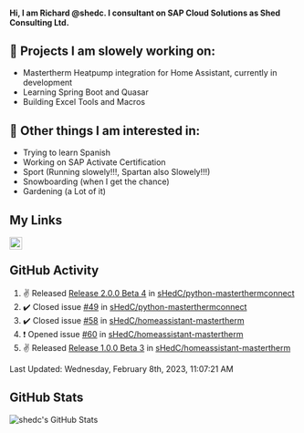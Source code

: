 #### Hi, I am Richard @shedc. I consultant on SAP Cloud Solutions as Shed Consulting Ltd.

## 👋 Projects I am slowely working on:
- Mastertherm Heatpump integration for Home Assistant, currently in development
- Learning Spring Boot and Quasar
- Building Excel Tools and Macros

## 👀 Other things I am interested in:
- Trying to learn Spanish
- Working on SAP Activate Certification
- Sport (Running slowely!!!, Spartan also Slowely!!!)
- Snowboarding (when I get the chance)
- Gardening (a Lot of it)

## My Links
[<img align="left" alt="shedc | LinkedIn" width="22px" src="https://cdn.jsdelivr.net/npm/simple-icons@v3/icons/linkedin.svg" />][linkedin]

<br/>

## GitHub Activity
<!--RECENT_ACTIVITY:start-->
1. ✌️ Released [Release 2.0.0 Beta 4](https://github.com/sHedC/python-masterthermconnect/releases/tag/2.0.0-b4) in [sHedC/python-masterthermconnect](https://github.com/sHedC/python-masterthermconnect)
2. ✔️ Closed issue [#49](https://github.com/sHedC/python-masterthermconnect/issues/49) in [sHedC/python-masterthermconnect](https://github.com/sHedC/python-masterthermconnect)
3. ✔️ Closed issue [#58](https://github.com/sHedC/homeassistant-mastertherm/issues/58) in [sHedC/homeassistant-mastertherm](https://github.com/sHedC/homeassistant-mastertherm)
4. ❗️ Opened issue [#60](https://github.com/sHedC/homeassistant-mastertherm/issues/60) in [sHedC/homeassistant-mastertherm](https://github.com/sHedC/homeassistant-mastertherm)
5. ✌️ Released [Release 1.0.0 Beta 3](https://github.com/sHedC/homeassistant-mastertherm/releases/tag/1.0.0-b3) in [sHedC/homeassistant-mastertherm](https://github.com/sHedC/homeassistant-mastertherm)
<!--RECENT_ACTIVITY:end-->
<!--RECENT_ACTIVITY:last_update-->
Last Updated: Wednesday, February 8th, 2023, 11:07:21 AM
<!--RECENT_ACTIVITY:last_update_end-->

## GitHub Stats
<img align="left" alt="shedc's GitHub Stats" src="https://github-readme-stats.vercel.app/api?username=shedc&show_icons=true&hide_title=true" />

[linkedin]: https://www.linkedin.com/in/richard-holmes-3314251/
